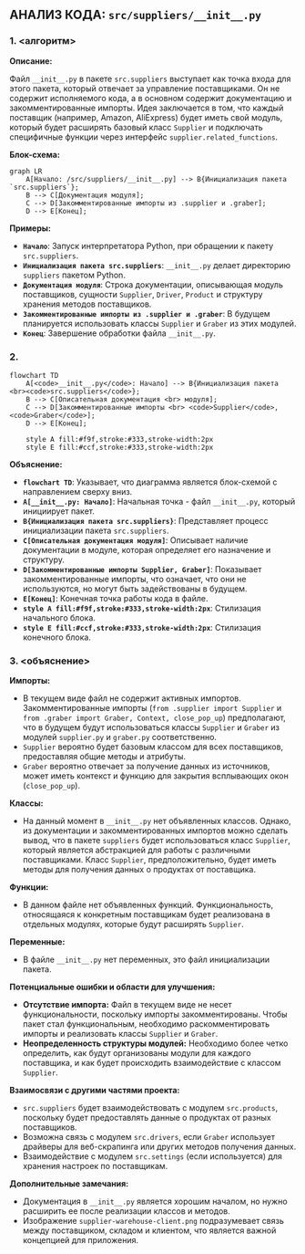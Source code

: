 ## АНАЛИЗ КОДА: `src/suppliers/__init__.py`

### 1. <алгоритм>

**Описание:**

Файл `__init__.py` в пакете `src.suppliers` выступает как точка входа для этого пакета, который отвечает за управление поставщиками.  Он не содержит исполняемого кода, а в основном содержит документацию и закомментированные импорты.  Идея заключается в том, что каждый поставщик (например, Amazon, AliExpress) будет иметь свой модуль, который будет расширять базовый класс `Supplier` и подключать специфичные функции через интерфейс `supplier.related_functions`. 

**Блок-схема:**

```mermaid
graph LR
    A[Начало: /src/suppliers/__init__.py] --> B{Инициализация пакета `src.suppliers`};
    B --> C[Документация модуля];
    C --> D[Закомментированные импорты из .supplier и .graber];
    D --> E[Конец];
```

**Примеры:**

- **`Начало`**: Запуск интерпретатора Python, при обращении к пакету `src.suppliers`.
- **`Инициализация пакета src.suppliers`**:  `__init__.py` делает директорию `suppliers` пакетом Python.
- **`Документация модуля`**: Строка документации, описывающая модуль поставщиков, сущности `Supplier`, `Driver`, `Product` и структуру хранения методов поставщиков.
- **`Закомментированные импорты из .supplier и .graber`**: В будущем планируется использовать классы `Supplier` и `Graber` из этих модулей.
- **`Конец`**: Завершение обработки файла `__init__.py`.

### 2. <mermaid>

```mermaid
flowchart TD
    A[<code>__init__.py</code>: Начало] --> B{Инициализация пакета <br><code>src.suppliers</code>};
    B --> C[Описательная документация <br> модуля];
    C --> D[Закомментированные импорты <br> <code>Supplier</code>, <code>Graber</code>];
    D --> E[Конец];
    
    style A fill:#f9f,stroke:#333,stroke-width:2px
    style E fill:#ccf,stroke:#333,stroke-width:2px
```

**Объяснение:**

- **`flowchart TD`**:  Указывает, что диаграмма является блок-схемой с направлением сверху вниз.
- **`A[__init__.py: Начало]`**: Начальная точка - файл `__init__.py`, который инициирует пакет.
- **`B{Инициализация пакета src.suppliers}`**: Представляет процесс инициализации пакета `src.suppliers`.
- **`C[Описательная документация модуля]`**: Описывает наличие документации в модуле, которая определяет его назначение и структуру.
- **`D[Закомментированные импорты Supplier, Graber]`**: Показывает закомментированные импорты, что означает, что они не используются, но могут быть задействованы в будущем.
- **`E[Конец]`**:  Конечная точка работы кода в файле.
- **`style A fill:#f9f,stroke:#333,stroke-width:2px`**:  Стилизация начального блока.
- **`style E fill:#ccf,stroke:#333,stroke-width:2px`**: Стилизация конечного блока.

### 3. <объяснение>

**Импорты:**

*   В текущем виде файл не содержит активных импортов. Закомментированные импорты (`from .supplier import Supplier` и `from .graber import Graber, Context, close_pop_up`) предполагают, что в будущем будут использоваться классы `Supplier` и `Graber` из модулей `supplier.py` и `graber.py` соответственно. 
*  `Supplier` вероятно будет базовым классом для всех поставщиков, предоставляя общие методы и атрибуты.
*  `Graber` вероятно отвечает за получение данных из источников, может иметь контекст и функцию для закрытия всплывающих окон (`close_pop_up`).

**Классы:**

*   На данный момент в `__init__.py` нет объявленных классов. Однако, из документации и закомментированных импортов можно сделать вывод, что в пакете `suppliers` будет использоваться класс `Supplier`, который является абстракцией для работы с различными поставщиками. Класс `Supplier`, предположительно, будет иметь методы для получения данных о продуктах от поставщика.

**Функции:**

*   В данном файле нет объявленных функций. Функциональность, относящаяся к конкретным поставщикам будет реализована в отдельных модулях, которые будут расширять `Supplier`.

**Переменные:**

*  В файле `__init__.py` нет переменных, это файл инициализации пакета.

**Потенциальные ошибки и области для улучшения:**

*   **Отсутствие импорта:** Файл в текущем виде не несет функциональности, поскольку импорты закомментированы. Чтобы пакет стал функциональным, необходимо раскомментировать импорты и реализовать классы `Supplier` и `Graber`.
*   **Неопределенность структуры модулей:** Необходимо более четко определить, как будут организованы модули для каждого поставщика, и как будет происходить взаимодействие с классом `Supplier`.

**Взаимосвязи с другими частями проекта:**

*   `src.suppliers` будет взаимодействовать с модулем `src.products`, поскольку будет предоставлять данные о продуктах от разных поставщиков.
*   Возможна связь с модулем `src.drivers`, если `Graber` использует драйверы для веб-скрапинга или других методов получения данных.
*   Взаимодействие с модулем `src.settings` (если используется) для хранения настроек по поставщикам.

**Дополнительные замечания:**

*   Документация в `__init__.py` является хорошим началом, но нужно расширить ее после реализации классов и методов.
*   Изображение `supplier-warehouse-client.png` подразумевает связь между поставщиком, складом и клиентом, что является важной концепцией для приложения.